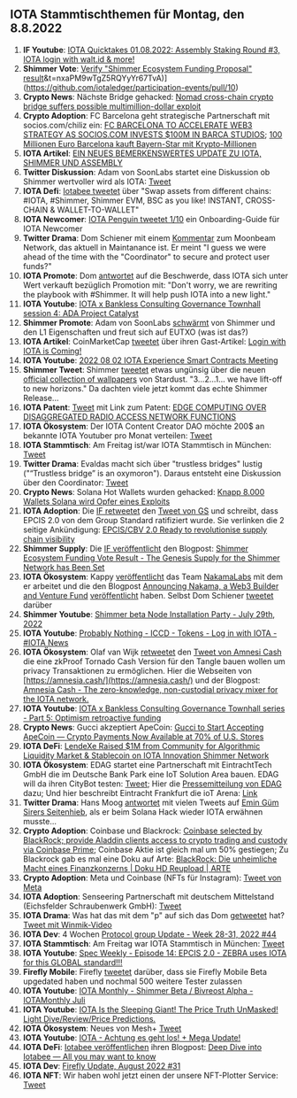 ## IOTA Stammtischthemen für Montag, den 8.8.2022

1. **IF Youtube**: [IOTA Quicktakes 01.08.2022: Assembly Staking Round #3, IOTA login with walt.id & more!](https://www.youtube.com/watch?v=9xmhIYIXAa8)
2. **Shimmer Vote**: [Verify "Shimmer Ecosystem Funding Proposal" result]([https://twitter.com/dlt_green/status/1554191627475992576?s=20)&t=nxaPM9wTgZ5RQYyYr67TvA)](https://github.com/iotaledger/participation-events/pull/10)
3. **Crypto News**: Nächste Bridge gehacked: [Nomad cross-chain crypto bridge suffers possible multimillion-dollar exploit](https://www.theblock.co/post/160731/nomad-cross-chain-crypto-bridge-suffers-possible-exploit?utm_source=twitter&utm_medium=social)
4. **Crypto Adoption**: FC Barcelona geht strategische Partnerschaft mit socios.com/chiliz ein: [FC BARCELONA TO ACCELERATE WEB3 STRATEGY AS SOCIOS.COM INVESTS $100M IN BARCA STUDIOS](https://medium.com/chiliz/fc-barcelona-to-accelerate-web3-strategy-as-socios-com-invests-100m-in-barca-studios-79358f3250ee); [100 Millionen Euro 
Barcelona kauft Bayern-Star mit Krypto-Millionen](https://www.btc-echo.de/news/barcelona-kauft-bayern-star-mit-krypto-millionen-147806/)
5. **IOTA Artikel**: [EIN NEUES BEMERKENSWERTES UPDATE ZU IOTA, SHIMMER UND ASSEMBLY](https://krypto-guru.de/news/ein-update-zu-iota-shimmer-und-assembly/?fbclid=IwAR0DluY7ENQUsfw9Mn-VpDDCein2MrEdd1tzmTDiMrtOonLcXCKZHzj3ob0)
6. **Twitter Diskussion**: Adam von SoonLabs startet eine Diskussion ob Shimmer wertvoller wird als IOTA: [Tweet](https://twitter.com/adam_unchained/status/1554159733665239040?s=20&t=hZLB5yUnu0llKvB2yttveA)
7. **IOTA Defi**: [Iotabee tweetet](https://twitter.com/iotabee/status/1554386217915097088?s=20&t=BZmkfF-hN1-sUGDRD_vGnA) über "Swap assets from different chains: #IOTA, #Shimmer, Shimmer EVM, BSC as you like! INSTANT, CROSS-CHAIN & WALLET-TO-WALLET"
8. **IOTA Newcomer**: [IOTA Penguin tweetet 1/10](https://twitter.com/iota_penguin/status/1554447968648011776?s=20&t=hZLB5yUnu0llKvB2yttveA) ein Onboarding-Guide für IOTA Newcomer
9. **Twitter Drama**: Dom Schiener mit einem [Kommentar](https://twitter.com/DomSchiener/status/1554416370561032192?s=20&t=hZLB5yUnu0llKvB2yttveA) zum Moonbeam Network, das aktuell in Maintanance ist. Er meint "I guess we were ahead of the time with the "Coordinator" to secure and protect user funds?"
10. **IOTA Promote**: Dom [antwortet](https://twitter.com/DomSchiener/status/1554437757702922240?s=20&t=hZLB5yUnu0llKvB2yttveA) auf die Beschwerde, dass IOTA sich unter Wert verkauft bezüglich Promotion mit: "Don't worry, we are rewriting the playbook with #Shimmer. It will help push IOTA into a new light." 
11. **IOTA Youtube**: [IOTA x Bankless Consulting Governance Townhall session 4: ADA Project Catalyst](https://www.youtube.com/watch?v=FO3MMCFuluk)
12. **Shimmer Promote**: Adam von SoonLabs [schwärmt](https://twitter.com/adam_unchained/status/1554632404874059776?s=20&t=QeIOObULBJKelZ-aXgVjqA) von Shimmer und den L1 Eigenschaften und freut sich auf EUTXO (was ist das?)
13. **IOTA Artikel**: CoinMarketCap [tweetet](https://twitter.com/CoinMarketCap/status/1554708646226849794?s=20&t=N7lP3bUgHQLPP9T-zho7Ug) über ihren Gast-Artikel: [Login with IOTA is Coming!](https://coinmarketcap.com/community/articles/32206)
14. **IOTA Youtube**: [2022 08 02 IOTA Experience Smart Contracts Meeting](https://www.youtube.com/watch?v=zgW-Ck0lpPw)
15. **Shimmer Tweet**: Shimmer [tweetet](https://twitter.com/shimmernet/status/1554512363092582401?s=20&t=N7lP3bUgHQLPP9T-zho7Ug) etwas ungünsig über die neuen [official collection of wallpapers](https://files.iota.org/media/SMR_Image_Pack.zip) von Stardust. "3...2...1... we have lift-off to new horizons." Da dachten viele jetzt kommt das echte Shimmer Release...
16. **IOTA Patent**: [Tweet](https://twitter.com/muandelo/status/1554735271534424065?s=20&t=KuYi0WuWI6lUbf5XmF_Sdw) mit Link zum Patent: [EDGE COMPUTING OVER DISAGGREGATED RADIO ACCESS NETWORK FUNCTIONS](https://worldwide.espacenet.com/patent/search/family/082405532/publication/US2022232423A1?q=pn%3DUS2022232423A1)
17. **IOTA Ökosystem**: Der IOTA Content Creator DAO möchte 200$ an bekannte IOTA Youtuber pro Monat verteilen: [Tweet](https://twitter.com/IOTAcontentDAO/status/1554752080015167488?s=20&t=KuYi0WuWI6lUbf5XmF_Sdw)
18. **IOTA Stammtisch**: Am Freitag ist/war IOTA Stammtisch in München: [Tweet](https://twitter.com/IotaMunchen/status/1554740917826887683?s=20&t=KuYi0WuWI6lUbf5XmF_Sdw)
19. **Twitter Drama**: Evaldas macht sich über "trustless bridges" lustig ("“Trustless bridge” is an oxymoron"). Daraus entsteht eine Diskussion über den Coordinator: [Tweet](https://twitter.com/lunfardo314/status/1554692326940966912?s=20&t=KuYi0WuWI6lUbf5XmF_Sdw)
20. **Crypto News**: Solana Hot Wallets wurden gehacked: [Knapp 8.000 Wallets Solana wird Opfer eines Exploits](https://www.btc-echo.de/schlagzeilen/solana-wird-opfer-eines-exploits-147870/)
21. **IOTA Adoption**: Die [IF retweetet](https://twitter.com/iota/status/1554767351761014784?s=20&t=KuYi0WuWI6lUbf5XmF_Sdw) den [Tweet von GS](https://twitter.com/gs1/status/1554736832620945413?s=20&t=KuYi0WuWI6lUbf5XmF_Sdw) und schreibt, dass EPCIS 2.0 von dem Group Standard ratifiziert wurde. Sie verlinken die 2 seitige Ankündigung: [EPCIS/CBV 2.0 Ready to revolutionise supply chain visibility](https://gs1gost2.azureedge.net/cdn/ff/x8VGIU2y7YPK-IKecSM3viXmDEzaDo_ujTs10Nulmgw/1657189933/public/inline-files/epcis_2-0_launch.pdf)
22. **Shimmer Supply**: Die [IF veröffentlicht](https://twitter.com/iota/status/1554814352292827138?s=20&t=T3uzU1CJFTcwv90dEUXBXw) den Blogpost: [Shimmer Ecosystem Funding Vote Result - The Genesis Supply for the Shimmer Network has Been Set](https://blog.iota.org/shimmer-ecosystem-funding-vote-result/)
23. **IOTA Ökosystem**: Kappy [veröffentlicht](https://twitter.com/Rob_Daykin/status/1554814237352071170?s=20&t=T3uzU1CJFTcwv90dEUXBXw) das Team [NakamaLabs](https://twitter.com/Nakama_Labs/status/1554813694684569600) mit dem er arbeitet und die den Blogpost [Announcing Nakama, a Web3 Builder and Venture Fund](https://medium.com/@NakamaLabs/announcing-nakama-a-web3-builder-and-venture-fund-64cfc330df32) [veröffentlicht](https://twitter.com/Nakama_Labs/status/1554813694684569600?s=20&t=T3uzU1CJFTcwv90dEUXBXw) haben. Selbst Dom Schiener [tweetet](https://twitter.com/DomSchiener/status/1554821961666088960?s=20&t=T3uzU1CJFTcwv90dEUXBXw) darüber
24. **Shimmer Youtube**: [Shimmer beta Node Installation Party - July 29th, 2022](https://www.youtube.com/watch?v=8eTXEkD0CH4)
25. **IOTA Youtube**: [Probably Nothing - ICCD - Tokens - Log in with IOTA - #IOTA News](https://www.youtube.com/watch?v=eCrzDK00uQA&feature=youtu.be)
26. **IOTA Ökosystem**: Olaf van Wijk [retweetet](https://twitter.com/ovanwijk/status/1554835162541608960?t=bcpppn1MwjUmrCb_7x3Acg&s=19) den [Tweet von Amnesi Cash](https://twitter.com/amnesia_cash/status/1554834739621535751) die eine zkProof Tornado Cash Version für den Tangle bauen wollen um privacy Transaktionen zu ermöglichen. Hier die Webseiten von [https://amnesia.cash/](https://amnesia.cash/) und der Blogpost: [Amnesia Cash - The zero-knowledge, non-custodial privacy mixer for the IOTA network.](https://medium.com/@amnesia_cash/amnesia-cash-da4a3fea0f54)
27. **IOTA Youtube**: [IOTA x Bankless Consulting Governance Townhall series - Part 5: Optimism retroactive funding](https://www.youtube.com/watch?v=sjc0evf_jdQ)
28. **Crypto News**: Gucci akzeptiert ApeCoin: [Gucci to Start Accepting ApeCoin — Crypto Payments Now Available at 70% of U.S. Stores](https://coinmarketcap.com/alexandria/article/gucci-to-start-accepting-apecoin-crypto-payments-now-available-at-70-of-u-s-stores)
29. **IOTA DeFi**: [LendeXe Raised $1M from Community for Algorithmic Liquidity Market & Stablecoin on IOTA Innovation Shimmer Network](https://medium.com/@LendeXeFinance/lendexe-raised-in-total-1m-from-participation-rounds-from-the-community-to-create-algorithmic-1d101b05dea1)
30. **IOTA Ökosystem**: EDAG startet eine Partnerschaft mit EintrachtTech GmbH die im Deutsche Bank Park eine IoT Solution Area bauen. EDAG will da ihren CityBot testen: [Tweet](https://twitter.com/EDAGGroup/status/1555191955344310273?s=20&t=vmlLWdo2_rPzE1iEuMhqhQ); Hier die [Pressemitteilung von EDAG](https://www.edag.com/en/edag-group/press/press-release/the-best-of-hesse-edag-group-and-eintrachttech-launch-partnership) dazu; Und hier beschreibt Eintracht Frankfurt die ioT Arena: [Link](https://klub.eintracht.de/eintrachttech/digitalzentrum-arena-of-iot/)
31. **Twitter Drama**: Hans Moog [antwortet](https://twitter.com/hus_qy/status/1554879074316722177?s=20&t=vmlLWdo2_rPzE1iEuMhqhQ) mit vielen Tweets auf [Emin Güm Sirers Seitenhieb](https://twitter.com/el33th4xor/status/1554656360779812864?s=20&t=vmlLWdo2_rPzE1iEuMhqhQ), als er beim Solana Hack wieder IOTA erwähnen musste...
32. **Crypto Adoption**: Coinbase und Blackrock: [Coinbase selected by BlackRock; provide Aladdin clients access to crypto trading and custody via Coinbase Prime](https://blog.coinbase.com/coinbase-selected-by-blackrock-provide-aladdin-clients-access-to-crypto-trading-and-custody-via-b9e7144f313d); Coinbase Aktie ist gleich mal um 50% gestiegen; Zu Blackrock gab es mal eine Doku auf Arte: [BlackRock: Die unheimliche Macht eines Finanzkonzerns | Doku HD Reupload | ARTE](https://www.youtube.com/watch?v=C-MzdyL1_6w)
33. **Crypto Adoption**: Meta und Coinbase (NFTs für Instagram): [Tweet von Meta](https://twitter.com/MetaNewsroom/status/1555197567532732417?s=20&t=_2GrLXBz1YZ7ts9i2L4H-A)
34. **IOTA Adoption**: Senseering Partnerschaft mit deutschem Mittelstand (Eichsfelder Schraubenwerk GmbH): [Tweet](https://twitter.com/senseering/status/1555132381320863745?t=A37aKfDryE_2jjz9JzFJ-g&s=19=)
35. **IOTA Drama**: Was hat das mit dem "p" auf sich das Dom [getweetet](https://twitter.com/DomSchiener/status/1554850473148141574?s=20&t=3Fc4GHn2hk7ZWUDOmlA6ZA) hat? [Tweet mit Winmik-Video](https://twitter.com/Winmik84/status/1554854963897147395?s=20&t=3Fc4GHn2hk7ZWUDOmlA6ZA)
36. **IOTA Dev**: 4 Wochen [Protocol group Update - Week 28-31, 2022 #44](https://github.com/iotaledger/research-updates/discussions/44)
37. **IOTA Stammtisch**: Am Freitag war IOTA Stammtisch in München: [Tweet](https://twitter.com/IotaMunchen/status/1554740917826887683?s=20&t=3Fc4GHn2hk7ZWUDOmlA6ZA)
38. **IOTA Youtube**: [Spec Weekly - Episode 14: EPCIS 2.0 - ZEBRA uses IOTA for this GLOBAL standard!!!](https://www.youtube.com/watch?v=Jwf2Fs0saC8&feature=youtu.be)
39. **Firefly Mobile**: Firefly [tweetet](https://twitter.com/fireflywallet/status/1555249104107802628) darüber, dass sie Firefly Mobile Beta upgedated haben und nochmal 500 weitere Tester zulassen
40. **IOTA Youtube**: [IOTA Monthly - Shimmer Beta / Bivreost Alpha - IOTAMonthly Juli](https://www.youtube.com/watch?v=mn7TSiWKcJ8)
41. **IOTA Youtube**: [IOTA Is the Sleeping Giant! The Price Truth UnMasked! Light Dive/Review/Price Predictions.](https://www.youtube.com/watch?v=icnV-jk9Xw8)
42. **IOTA Ökosystem**: Neues von Mesh+ [Tweet](https://twitter.com/ChirpIoT/status/1555496836504268801?t=hXO4-xt0wDDKh9Djaq2bxg&s=19)
43. **IOTA Youtube**: [IOTA - Achtung es geht los! + Mega Update!](https://www.youtube.com/watch?v=4J9P4ojoTNw)
44. **IOTA DeFi**: [Iotabee veröffentlichen](https://twitter.com/iotabee/status/1555491338124132355?s=20&t=rihK0r2dEn_jnMTAG0fCEQ) ihren Blogpost: [Deep Dive into Iotabee — All you may want to know](https://medium.com/@iotabee/deep-dive-into-iotabee-all-you-may-want-to-know-251bdb655280)
45. **IOTA Dev**: [Firefly Update, August 2022 #31](https://github.com/iotaledger/engineering-updates/discussions/31)
46. **IOTA NFT**: Wir haben wohl jetzt einen der unsere NFT-Plotter Service: [Tweet](https://twitter.com/NFT_Canvas_Art/status/1555563307863621632?s=20&t=VOkzI8VjKgtBhFom6oh7Sw)


 


